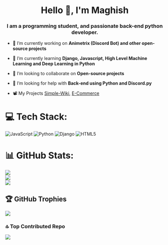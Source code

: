 <h1 align="center">Hello 👋, I'm Maghish</h1>
<h3 align="center">I am a programming student, and passionate back-end python developer.</h3>

- 🔭 I’m currently working on **Animetrix (Discord Bot) and other open-source projects**

- 🌱 I’m currently learning **Django, Javascript, High Level Machine Learning and Deep Learning in Python**

- 👯 I’m looking to collaborate on **Open-source projects**

- 🤝 I’m looking for help with **Back-end using Python and Discord.py**

- 📽️ My Projects [Simple-Wiki](https://github.com/Maghish/Simple-Wiki), [E-Commerce](https://github.com/Maghish/E-Commerce)


# 💻 Tech Stack:
![JavaScript](https://img.shields.io/badge/javascript-%23323330.svg?style=for-the-badge&logo=javascript&logoColor=%23F7DF1E) ![Python](https://img.shields.io/badge/python-3670A0?style=for-the-badge&logo=python&logoColor=ffdd54) ![Django](https://img.shields.io/badge/django-%23092E20.svg?style=for-the-badge&logo=django&logoColor=white) ![HTML5](https://img.shields.io/badge/html5-%23E34F26.svg?style=for-the-badge&logo=html5&logoColor=white)
# 📊 GitHub Stats:
![](https://github-readme-stats.vercel.app/api?username=Maghish&theme=nightowl&hide_border=false&include_all_commits=true&count_private=true)<br/>
![](https://github-readme-streak-stats.herokuapp.com/?user=Maghish&theme=nightowl&hide_border=false)<br/>
![](https://github-readme-stats.vercel.app/api/top-langs/?username=Maghish&theme=nightowl&hide_border=false&include_all_commits=true&count_private=true&layout=compact)

## 🏆 GitHub Trophies
![](https://github-profile-trophy.vercel.app/?username=Maghish&theme=radical&no-frame=false&no-bg=false&margin-w=4)

### 🔝 Top Contributed Repo
![](https://github-contributor-stats.vercel.app/api?username=Maghish&limit=5&theme=dark&combine_all_yearly_contributions=true)

